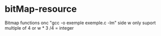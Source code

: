 # bitMap-resource
Bitmap functions onc
"gcc -o exemple exemple.c -lm" side w only suport multiple of 4 or w * 3 /4 = integer
